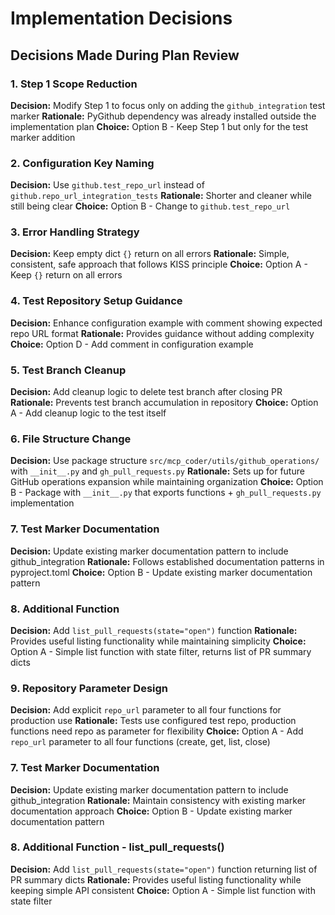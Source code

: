 # Implementation Decisions

## Decisions Made During Plan Review

### 1. Step 1 Scope Reduction
**Decision:** Modify Step 1 to focus only on adding the `github_integration` test marker
**Rationale:** PyGithub dependency was already installed outside the implementation plan
**Choice:** Option B - Keep Step 1 but only for the test marker addition

### 2. Configuration Key Naming
**Decision:** Use `github.test_repo_url` instead of `github.repo_url_integration_tests`
**Rationale:** Shorter and cleaner while still being clear
**Choice:** Option B - Change to `github.test_repo_url`

### 3. Error Handling Strategy
**Decision:** Keep empty dict `{}` return on all errors
**Rationale:** Simple, consistent, safe approach that follows KISS principle
**Choice:** Option A - Keep `{}` return on all errors

### 4. Test Repository Setup Guidance
**Decision:** Enhance configuration example with comment showing expected repo URL format
**Rationale:** Provides guidance without adding complexity
**Choice:** Option D - Add comment in configuration example

### 5. Test Branch Cleanup
**Decision:** Add cleanup logic to delete test branch after closing PR
**Rationale:** Prevents test branch accumulation in repository
**Choice:** Option A - Add cleanup logic to the test itself

### 6. File Structure Change
**Decision:** Use package structure `src/mcp_coder/utils/github_operations/` with `__init__.py` and `gh_pull_requests.py`
**Rationale:** Sets up for future GitHub operations expansion while maintaining organization
**Choice:** Option B - Package with `__init__.py` that exports functions + `gh_pull_requests.py` implementation

### 7. Test Marker Documentation
**Decision:** Update existing marker documentation pattern to include github_integration
**Rationale:** Follows established documentation patterns in pyproject.toml
**Choice:** Option B - Update existing marker documentation pattern

### 8. Additional Function
**Decision:** Add `list_pull_requests(state="open")` function
**Rationale:** Provides useful listing functionality while maintaining simplicity
**Choice:** Option A - Simple list function with state filter, returns list of PR summary dicts

### 9. Repository Parameter Design
**Decision:** Add explicit `repo_url` parameter to all four functions for production use
**Rationale:** Tests use configured test repo, production functions need repo as parameter for flexibility
**Choice:** Option A - Add `repo_url` parameter to all four functions (create, get, list, close)

### 7. Test Marker Documentation
**Decision:** Update existing marker documentation pattern to include github_integration
**Rationale:** Maintain consistency with existing marker documentation approach
**Choice:** Option B - Update existing marker documentation pattern

### 8. Additional Function - list_pull_requests()
**Decision:** Add `list_pull_requests(state="open")` function returning list of PR summary dicts
**Rationale:** Provides useful listing functionality while keeping simple API consistent
**Choice:** Option A - Simple list function with state filter
